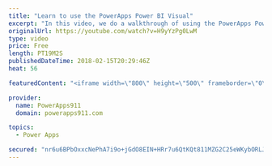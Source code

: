 ```yaml
---
title: "Learn to use the PowerApps Power BI Visual"
excerpt: "In this video, we do a walkthrough of using the PowerApps Power BI visual that is in preview. This allows you to add an actionable app to your actionable Power BI Report. Very cool stuff.  Learn PowerApps by connecting to SharePoint Online https://www.youtube.com/watch?v=BnYe_7fpZRM  Learn PowerApps"
originalUrl: https://youtube.com/watch?v=H9yYzPg0LwM
type: video
price: Free
length: PT19M2S
publishedDateTime: 2018-02-15T20:29:46Z
heat: 56

featuredContent: "<iframe width=\"800\" height=\"500\" frameborder=\"0\" src=\"https://www.youtube.com/embed/H9yYzPg0LwM\" allow=\"accelerometer; autoplay; encrypted-media; gyroscope; picture-in-picture\" allowfullscreen></iframe>"

provider:
  name: PowerApps911
  domain: powerapps911.com

topics:
  - Power Apps

secured: "nr6u6BPbOxxcNePhA7i9o+jGdO8EIN+HRr7u6QtKQt811MZG2C25eWKybORLJ8xFFMmY4igeWw9YCXSZ1Qc7CYO1R70tSTeRb//ATYW+aXRyr/3eysPAiLzuckF6o4koesHfY+TVD/VxO3sXaey/EDOhXAe8AQQXoUjN2HR860JkEWTQycPqWa5QjrUOuPLh4QH1hZ4tS1hQPT4CsPKvntcgqN5dMUUBrHeBLiLMoTQ9N+xHcFlr/5UkERK7uTwUhYQOUTJVmUeyaVqYLTxoU9aMAzS5gSn4mw4VbPev05W0YLg9UtYFYKVoS0GtNaEX1Vrftxg8NS0q5rR5orCtPONN/0ETyKkuQNuYxsUzYh85pflEg+RMzmWmCXox9e56q9agWGE5SWwgQ+PwS3mF2w==;Kfkcvr/O8ASYaf/ztm5ILw=="
---
```


